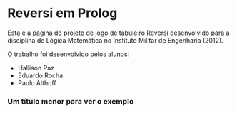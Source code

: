 # Reversi em Prolog

Esta é a página do projeto de jogo de tabuleiro Reversi desenvolvido para a disciplina de Lógica Matemática no Instituto Militar de Engenharia (2012).

O trabalho foi desenvolvido pelos alunos:

* Hallison Paz
* Eduardo Rocha
* Paulo Althoff

### Um título menor para ver o exemplo
